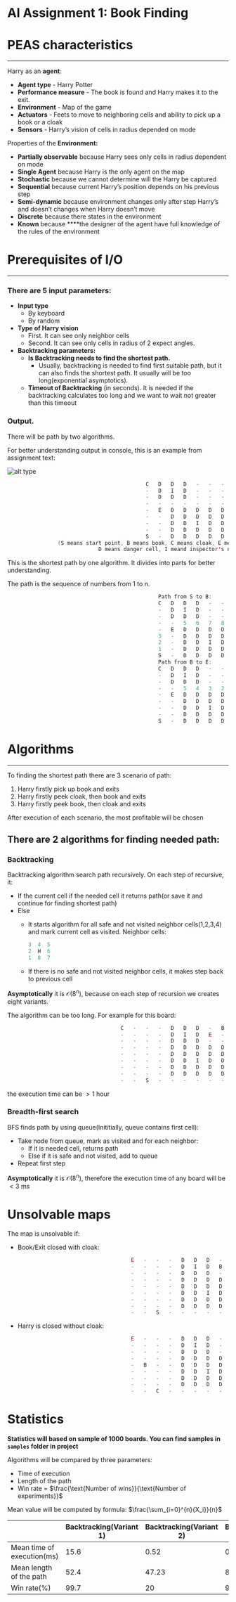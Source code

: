 # AI Assignment 1: Book Finding

# PEAS characteristics

---

Harry as an **agent**:

- **Agent type** - Harry Potter
- **Performance measure** - The book is found and Harry makes it to the exit.
- **Environment** - Map of the game
- **Actuators** - Feets to move to neighboring cells and ability to pick up a book or a cloak
- **Sensors** - Harry’s vision of cells in radius depended on mode

Properties of the **Environment:**

- **Partially observable** because Harry sees only cells in radius dependent on mode
- **Single Agent** because Harry is the only agent on the map
- **Stochastic** because we cannot determine will the Harry be captured
- **Sequential** because current Harry’s position depends on his previous step
- **Semi-dynamic** because environment changes only after step Harry’s and doesn’t changes when Harry doesn’t move
- **Discrete** because there states in the environment
- **Known** because ****the designer of the agent have full knowledge of the rules of the
environment

# Prerequisites of I/O

---

### There are 5 input parameters:

- **Input type**
    - By keyboard
    - By random
- **Type of Harry vision**
    - First. It can see only neighbor cells
    - Second. It can see only cells in radius of 2 expect angles.
- **Backtracking parameters:**
    - **Is Backtracking needs to find the shortest path.**
        - Usually, backtracking is needed to find first suitable path, but it can also finds the shortest path. It usually will be too long(exponential asymptotics).
    - **Timeout of Backtracking** (in seconds). It is needed if the backtracking calculates too long and we want to wait not greater than this timeout

### Output.

There will be path by two algorithms.

For better understanding output in console, this is an example from assignment text:

![alt type](pic/board.png)

```java
											C   D   D   D   -   -   -   -   -   
											-   D   I   D   -   -   -   -   -   
											-   D   D   D   -   -   -   -   -   
											-   -   -   -   -   -   -   -   -   
											-   E   D   D   D   D   D   B   -   
											-   -   D   D   D   D   D   -   -   
											-   -   D   D   I   D   D   -   -   
											-   -   D   D   D   D   D   -   -   
											S   -   D   D   D   D   D   -   -
				(S means start point, B means book, C means cloak, E means exit,
							 D means danger cell, I meand inspector's node)
```

This is the shortest path by one algorithm. It divides into parts for better understanding.

The path is the sequence of numbers from 1 to n.

```java
												Path from S to B:
												C   D   D   D   -   -   -   -   -   
												-   D   I   D   -   -   -   -   -   
												-   D   D   D   -   -   -   -   -   
												-   -   5   6   7   8   9   -   -   
												-   E   D   D   D   D   D   B   -   
												3   -   D   D   D   D   D   -   -   
												2   -   D   D   I   D   D   -   -   
												1   -   D   D   D   D   D   -   -   
												S   -   D   D   D   D   D   -   -   
												Path from B to E:
												C   D   D   D   -   -   -   -   -   
												-   D   I   D   -   -   -   -   -   
												-   D   D   D   -   -   -   -   -   
												-   -   5   4   3   2   1   -   -   
												-   E   D   D   D   D   D   B   -   
												-   -   D   D   D   D   D   -   -   
												-   -   D   D   I   D   D   -   -   
												-   -   D   D   D   D   D   -   -   
												S   -   D   D   D   D   D   -   -
```

# Algorithms

---

To finding the shortest path there are 3 scenario of path:

1. Harry firstly pick up book and exits
2. Harry firstly peek cloak, then book and exits
3. Harry firstly peek book, then cloak and exits

After execution of each scenario, the most profitable will be chosen

## There are 2 algorithms for finding needed path:

### Backtracking

Backtracking algorithm search path recursively. On each step of recursive, it:

- If the current cell if the needed cell it returns path(or save it and continue for finding shortest path)
- Else
    - It starts algorithm for all safe and not visited neighbor cells(1,2,3,4) and mark current cell as visited. Neighbor cells:
        
        ```jsx
        3  4  5  
        2  H  6
        1  8  7
        ```
        
    - If there is no safe and not visited neighbor cells, it makes step back to previous cell

**Asymptotically** it is $\mathcal{O}(8^{n})$, because on each step of recursion we creates eight variants.

The algorithm can be too long. For example for this board:

```jsx
									C   -   -   -   D   D   D   -   B   
									-   -   -   -   D   I   D   E   -   
									-   -   -   -   D   D   D   -   -   
									-   -   -   -   D   D   D   D   D   
									-   -   -   -   D   D   D   D   D   
									-   -   -   -   D   D   I   D   D   
									-   -   -   -   D   D   D   D   D   
									-   -   -   -   D   D   D   D   D   
									-   -   S   -   -   -   -   -   -
```

the execution time can be $>1$ hour

### Breadth-first search

BFS finds path by using queue(Inititially, queue contains first cell):

- Take node from queue, mark as visited and for each neighbor:
    - If it is needed cell, returns path
    - Else if it is safe and not visited, add to queue
- Repeat first step

**Asymptotically** it is $\mathcal{O}(8^{n})$, therefore the execution time of any board will be $<3$ ms

# Unsolvable maps

The map is unsolvable if:

- Book/Exit closed with cloak:
    
    ```jsx
    									E   -   -   -   D   D   D   -   C   
    									-   -   -   -   D   I   D   B   -   
    									-   -   -   -   D   D   D   -   -   
    									-   -   -   -   D   D   D   D   D   
    									-   -   -   -   D   D   D   D   D   
    									-   -   -   -   D   D   I   D   D   
    									-   -   -   -   D   D   D   D   D   
    									-   -   -   -   D   D   D   D   D   
    									-   -   S   -   -   -   -   -   -
    ```
    
- Harry is closed without cloak:
    
    ```jsx
    									E   -   -   -   D   D   D   -   S   
    									-   -   -   -   D   I   D   -   -   
    									-   -   -   -   D   D   D   -   -   
    									-   -   -   -   D   D   D   D   D   
    									-   B   -   -   D   D   D   D   D   
    									-   -   -   -   D   D   I   D   D   
    									-   -   -   -   D   D   D   D   D   
    									-   -   -   -   D   D   D   D   D   
    									-   -   C   -   -   -   -   -   -
    ```
    

# Statistics

**Statistics will based on sample of 1000 boards. You can find samples in `samples` folder in project**

Algorithms will be compared by three parameters:

- Time of execution
- Length of the path
- Win rate = $\frac{\text{Number of wins}}{\text{Number of experiments}}$

Mean value will be computed by formula: $\frac{\sum_{i=0}^{n}{X_i}}{n}$

|  | Backtracking(Variant 1) | Backtracking(Variant 2) | BFS(Variant 1) | BFS(Variant 2) |
| --- | --- | --- | --- | --- |
| Mean time of execution(ms) | 15.6 | 0.52 | 0.21 | 0.2 |
| Mean length of the path | 52.4 | 47.23 | 8.8 | 8.6 |
| Win rate(%) | 99.7 | 20 | 99.7 | 83 |

